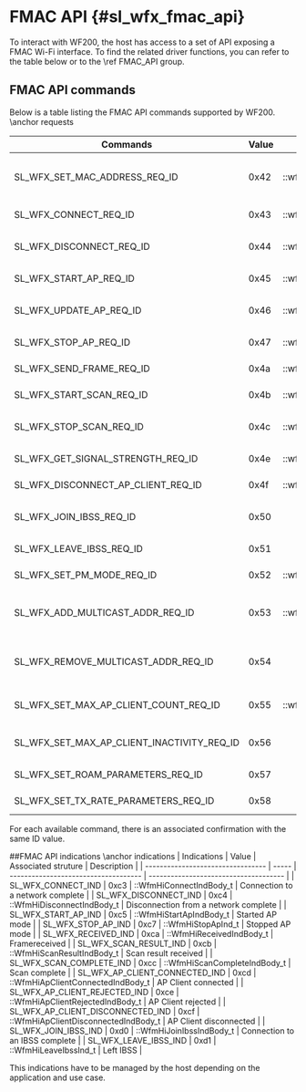 FMAC API	{#sl_wfx_fmac_api}  
============

To interact with WF200, the host has access to a set of API exposing a FMAC Wi-Fi interface. To find the related driver functions, you can refer to the table below or to the \ref FMAC_API group.

## FMAC API commands
Below is a table listing the FMAC API commands supported by WF200.
\anchor requests

| Commands                                   | Value | Associated driver function           | Description                          |
|--------------------------------------------|-------|--------------------------------------|--------------------------------------|
| SL_WFX_SET_MAC_ADDRESS_REQ_ID              | 0x42  | ::wf200_set_mac_address              | Set a MAC address for each interface |
| SL_WFX_CONNECT_REQ_ID                      | 0x43  | ::wf200_send_join_command            | Connect to a network                 |
| SL_WFX_DISCONNECT_REQ_ID                   | 0x44  | ::wf200_send_disconnect_command      | Disconnect from a network            |
| SL_WFX_START_AP_REQ_ID                     | 0x45  | ::wf200_start_ap_command             | Start AP mode                        |
| SL_WFX_UPDATE_AP_REQ_ID                    | 0x46  | ::wf200_update_ap_command            | Update AP mode parameters            |
| SL_WFX_STOP_AP_REQ_ID                      | 0x47  | ::wf200_stop_ap_command              | Stop AP mode                         |
| SL_WFX_SEND_FRAME_REQ_ID                   | 0x4a  | ::wf200_send_ethernet_frame          | Send a frame                         |
| SL_WFX_START_SCAN_REQ_ID                   | 0x4b  | ::wf200_send_scan_command            | Perform a scan                       |
| SL_WFX_STOP_SCAN_REQ_ID                    | 0x4c  | ::wf200_send_stop_scan_command       | Stop an ongoing scan                 |
| SL_WFX_GET_SIGNAL_STRENGTH_REQ_ID          | 0x4e  | ::wf200_get_signal_strength          | Get signal strength                  |
| SL_WFX_DISCONNECT_AP_CLIENT_REQ_ID         | 0x4f  | ::wf200_disconnect_ap_client_command | Disconnect AP client                 |
| SL_WFX_JOIN_IBSS_REQ_ID                    | 0x50  |                                      | Join or create an IBSS               |
| SL_WFX_LEAVE_IBSS_REQ_ID                   | 0x51  |                                      | Leave an IBSS                        |
| SL_WFX_SET_PM_MODE_REQ_ID                  | 0x52  | ::wf200_set_power_mode               | Set pm mode                          |
| SL_WFX_ADD_MULTICAST_ADDR_REQ_ID           | 0x53  | ::wf200_add_multicast_address        | Add multicast address to filter      |
| SL_WFX_REMOVE_MULTICAST_ADDR_REQ_ID        | 0x54  |                                      | Remove multicast address to filter   |
| SL_WFX_SET_MAX_AP_CLIENT_COUNT_REQ_ID      | 0x55  | ::wf200_set_max_ap_client            | Set client count limitation          |
| SL_WFX_SET_MAX_AP_CLIENT_INACTIVITY_REQ_ID | 0x56  |                                      | Set client inactivity limitation     |
| SL_WFX_SET_ROAM_PARAMETERS_REQ_ID          | 0x57  |                                      | Set roam parameters                  |
| SL_WFX_SET_TX_RATE_PARAMETERS_REQ_ID       | 0x58  |                                      | Set TX rate parameters               |

For each available command, there is an associated confirmation with the same ID value.

##FMAC API indications
\anchor indications
| Indications                       | Value | Associated struture                  | Description                           |
| --------------------------------- | ----- | ------------------------------------ | ------------------------------------- |
| SL_WFX_CONNECT_IND                | 0xc3  | ::WfmHiConnectIndBody_t              | Connection to a network complete      |
| SL_WFX_DISCONNECT_IND             | 0xc4  | ::WfmHiDisconnectIndBody_t           | Disconnection from a network complete |
| SL_WFX_START_AP_IND               | 0xc5  | ::WfmHiStartApIndBody_t              | Started AP mode                       |
| SL_WFX_STOP_AP_IND                | 0xc7  | ::WfmHiStopApInd_t                   | Stopped AP mode                       |
| SL_WFX_RECEIVED_IND               | 0xca  | ::WfmHiReceivedIndBody_t             | Framereceived                         |
| SL_WFX_SCAN_RESULT_IND            | 0xcb  | ::WfmHiScanResultIndBody_t           | Scan result received                  |
| SL_WFX_SCAN_COMPLETE_IND          | 0xcc  | ::WfmHiScanCompleteIndBody_t         | Scan complete                         |
| SL_WFX_AP_CLIENT_CONNECTED_IND    | 0xcd  | ::WfmHiApClientConnectedIndBody_t    | AP Client connected                   |
| SL_WFX_AP_CLIENT_REJECTED_IND     | 0xce  | ::WfmHiApClientRejectedIndBody_t     | AP Client rejected                    |
| SL_WFX_AP_CLIENT_DISCONNECTED_IND | 0xcf  | ::WfmHiApClientDisconnectedIndBody_t | AP Client disconnected                |
| SL_WFX_JOIN_IBSS_IND              | 0xd0  | ::WfmHiJoinIbssIndBody_t             | Connection to an IBSS complete        |
| SL_WFX_LEAVE_IBSS_IND             | 0xd1  | ::WfmHiLeaveIbssInd_t                | Left IBSS                             |

This indications have to be managed by the host depending on the application and use case.
